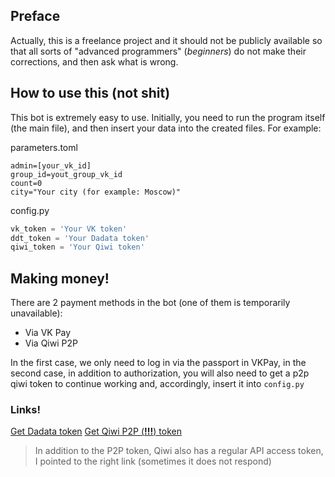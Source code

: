 ## Preface
Actually, this is a freelance project and it should not be publicly available so that all sorts of "advanced programmers" (*beginners*) do not make their corrections, and then ask what is wrong.

## How to use this (**not shit**)
This bot is extremely easy to use. Initially, you need to run the program itself (the main file), and then insert your data into the created files. For example:

parameters.toml
```
admin=[your_vk_id]
group_id=yout_group_vk_id
count=0
city="Your city (for example: Moscow)"
```

config.py
```Python
vk_token = 'Your VK token'
ddt_token = 'Your Dadata token'
qiwi_token = 'Your Qiwi token'
```

## Making money!
There are 2 payment methods in the bot (one of them is temporarily unavailable):
- Via VK Pay
- Via Qiwi P2P

In the first case, we only need to log in via the passport in VKPay, in the second case, in addition to authorization, you will also need to get a p2p qiwi token to continue working and, accordingly, insert it into ```config.py ```

### Links!
[Get Dadata token](https://dadata.ru/api/)
[Get Qiwi P2P (**!!!**) token](https://qiwi.com/p2p-admin/api)

<blockquote> In addition to the P2P token, Qiwi also has a regular API access token, I pointed to the right link (sometimes it does not respond) </blockquote>